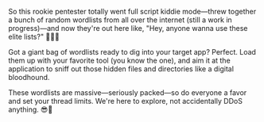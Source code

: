 So this rookie pentester totally went full script kiddie mode—threw together a bunch of random wordlists from all over the internet (still a work in progress)—and now they're out here like, "Hey, anyone wanna use these elite lists?" 💾📂😂

Got a giant bag of wordlists ready to dig into your target app? Perfect. Load them up with your favorite tool (you know the one), and aim it at the application to sniff out those hidden files and directories like a digital bloodhound.

These wordlists are massive—seriously packed—so do everyone a favor and set your thread limits. We're here to explore, not accidentally DDoS anything. 😎🐢
